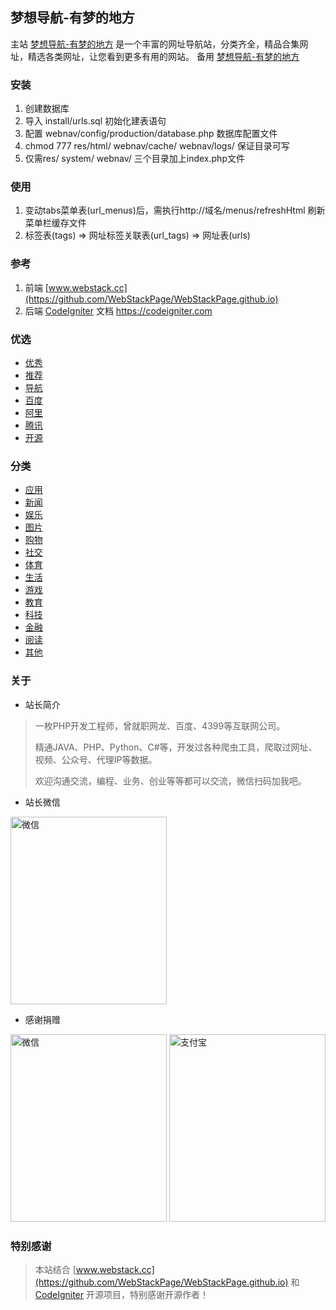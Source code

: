 ## 梦想导航-有梦的地方

主站 [梦想导航-有梦的地方](https://nav.dreamthere.com) 是一个丰富的网址导航站，分类齐全，精品合集网址，精选各类网址，让您看到更多有用的网站。
备用 [梦想导航-有梦的地方](https://nav.dreamthere.cn)

### 安装

1.  创建数据库
2.  导入 install/urls.sql 初始化建表语句
3.  配置 webnav/config/production/database.php 数据库配置文件
4.  chmod 777 res/html/ webnav/cache/ webnav/logs/ 保证目录可写
5.  仅需res/ system/ webnav/ 三个目录加上index.php文件

### 使用

1.  变动tabs菜单表(url_menus)后，需执行http://域名/menus/refreshHtml 刷新菜单栏缓存文件
2.  标签表(tags) => 网址标签关联表(url_tags) => 网址表(urls)

### 参考

1.  前端 [www.webstack.cc](https://github.com/WebStackPage/WebStackPage.github.io)
2.  后端 [CodeIgniter](https://github.com/bcit-ci/CodeIgniter) 文档 https://codeigniter.com

### 优选

<ul>
    <li>
        <a href="https://nav.dreamthere.com/index?t=99">
            优秀
        </a>
    </li>
    <li>
        <a href="https://nav.dreamthere.com/index?t=1">
            推荐
        </a>
    </li>
    <li>
        <a href="https://nav.dreamthere.com/index?t=2">
            导航
        </a>
    </li>
    <li>
        <a href="https://nav.dreamthere.com/index?key=百度">
            百度
        </a>
    </li>
    <li>
        <a href="https://nav.dreamthere.com/index?key=阿里">
            阿里
        </a>
    </li>
    <li>
        <a href="https://nav.dreamthere.com/index?key=腾讯">
            腾讯
        </a>
    </li>
    <li>
        <a href="https://nav.dreamthere.com/index?t=17">
            开源
        </a>
    </li>
</ul>

### 分类
<ul><li>
    <a href="https://nav.dreamthere.com/index?t=3">
        应用
    </a>
</li><li>
    <a href="https://nav.dreamthere.com/index?t=4">
        新闻
    </a>
</li><li>
    <a href="https://nav.dreamthere.com/index?t=5">
        娱乐
    </a>
</li><li>
    <a href="https://nav.dreamthere.com/index?t=6">
        图片
    </a>
</li><li>
    <a href="https://nav.dreamthere.com/index?t=7">
        购物
    </a>
</li><li>
    <a href="https://nav.dreamthere.com/index?t=8">
        社交
    </a>
</li><li>
    <a href="https://nav.dreamthere.com/index?t=9">
        体育
    </a>
</li><li>
    <a href="https://nav.dreamthere.com/index?t=10">
        生活
    </a>
</li><li>
    <a href="https://nav.dreamthere.com/index?t=11">
        游戏
    </a>
</li><li>
    <a href="https://nav.dreamthere.com/index?t=12">
        教育
    </a>
</li><li>
    <a href="https://nav.dreamthere.com/index?t=13">
        科技
    </a>
</li><li>
    <a href="https://nav.dreamthere.com/index?t=14">
        金融
    </a>
</li><li>
    <a href="https://nav.dreamthere.com/index?t=15">
        阅读
    </a>
</li><li>
    <a href="https://nav.dreamthere.com/index?t=16">
        其他
    </a>
</li></ul>

### 关于

- 站长简介

> <p>一枚PHP开发工程师，曾就职网龙、百度、4399等互联网公司。</p>
> <p>精通JAVA、PHP、Python、C#等，开发过各种爬虫工具，爬取过网址、视频、公众号、代理IP等数据。</p>
> <p>欢迎沟通交流，编程、业务、创业等等都可以交流，微信扫码加我吧。</p>

- 站长微信

<img src="http://17gif.cn/images/mine-wechat.jpg" alt="微信" width="250" height="300">

- 感谢捐赠

<img src="http://17gif.cn/images/wechat-collect.jpg" alt="微信" width="250" height="300">
<img src="http://17gif.cn/images/ali-collect.jpg" alt="支付宝" width="250" height="300">

### 特别感谢

> 本站结合 [www.webstack.cc](https://github.com/WebStackPage/WebStackPage.github.io) 和 [CodeIgniter](https://github.com/bcit-ci/CodeIgniter) 开源项目，特别感谢开源作者！
